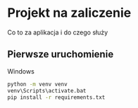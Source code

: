 # Projekt na zaliczenie

Co to za aplikacja i do czego służy

## Pierwsze uruchomienie

Windows
``` bash
python -m venv venv
venv\Scripts\activate.bat
pip install -r requirements.txt
```